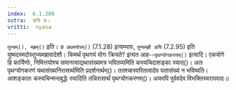 ```yaml
---
index:  6.1.206
sutra:  ङयि च।
vritti:  nyasa
---
```


`तुभ्यम्(), मह्रम्()` इति। `ङे प्रथमयोरम्()` (7.1.28) इत्यम्भावः, `तुम्यमह्रौ ङयि` (7.2.95) इति युष्मदस्मदोस्तुभ्यमह्रावादेशौ। 
किमर्थं पृथगयं योगः क्रियते? इत्यत आह--`पृथग्योगकरणम्()` इत्यादि। एकयोगे हि कार्यिणोः, निमित्तयोश्च समानत्वाद्यथासंख्यमत्र भवितव्यमिति कस्यचिदाशङ्का स्यात्()। अतः पृथग्योगकरणं यथासंख्यनिरासार्थमिति प्रदर्शनार्थम्()। ततश्चास्वरितत्वादेव यतासंख्यं न भविष्यति। आशङ्कातः कस्यचिन्मन्दबुद्धेः स्यादिति तन्निरासार्थं पृथग्योगकरणम्()। अयमपि पूर्ववदेव विभक्तिस्वरापवादः॥
